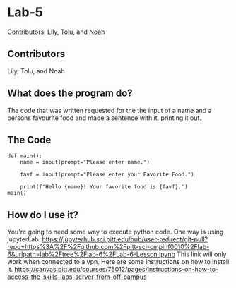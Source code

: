 # Lab-5
Contributors: Lily, Tolu, and Noah

## Contributors 
Lily, Tolu, and Noah
## What does the program do?
The code that was written requested for the the input of a name and a persons favourite food and made a sentence with it, printing it out.
## The Code 
    def main():
        name = input(prompt="Please enter name.")

        favf = input(prompt="Please enter your Favorite Food.")

        print(f'Hello {name}! Your favorite food is {favf}.')
    main()
 ## How do I use it?
 You're going to need some way to execute python code. One way is using jupyterLab. https://jupyterhub.sci.pitt.edu/hub/user-redirect/git-pull?repo=https%3A%2F%2Fgithub.com%2Fpitt-sci-cmpinf0010%2Flab-6&urlpath=lab%2Ftree%2Flab-6%2FLab-6-Lesson.ipynb
 This link will only work when connected to a vpn. Here are some instructions on how to install it.
 https://canvas.pitt.edu/courses/75012/pages/instructions-on-how-to-access-the-skills-labs-server-from-off-campus
 



